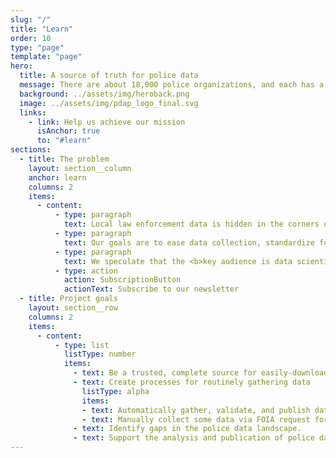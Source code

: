 ```yaml
---
slug: "/"
title: "Learn"
order: 10
type: "page"
template: "page"
hero:
  title: A source of truth for police data
  message: There are about 18,000 police organizations, and each has a unique way to data public. This means that, effectively, the data is not public. We can make it public by consolidating it.
  background: ../assets/img/heroback.png
  image: ../assets/img/pdap_logo_final.svg
  links:
    - link: Help us achieve our mission
      isAnchor: true
      to: "#learn"
sections:
  - title: The problem
    layout: section__column
    anchor: learn
    columns: 2
    items:
      - content:
          - type: paragraph
            text: Local law enforcement data is hidden in the corners of the internet, obfuscated by bureaucracy, and only accessible via low quality user experiences. It's difficult for data scientists, journalists, and ordinary citizens to access, consolidate, and use the data. The simple act of collecting the data in one place creates an <b>unprecedented starting point for full-scale analysis</b> of our criminal justice system.
          - type: paragraph
            text: Our goals are to ease data collection, standardize formats from disparate sources, store the data to archival standards, and facilitate open source software analytics. Our data is publicly available, free of charge.
          - type: paragraph
            text: We speculate that the <b>key audience is data scientists and journalists</b>. They do the analysis, and are the critical channel for information to flow from police organizations to policymakers and the general public. The platform will also benefit broader swathes of the population, such as academics, government oversight bodies, elected officials, and the law enforcement agencies themselves.
          - type: action
            action: SubscriptionButton
            actionText: Subscribe to our newsletter
  - title: Project goals
    layout: section__row
    columns: 2
    items:
      - content:
          - type: list
            listType: number
            items:
              - text: Be a trusted, complete source for easily-downloadable police data.
              - text: Create processes for routinely gathering data
                listType: alpha
                items:
                - text: Automatically gather, validate, and publish data from some sources
                - text: Manually collect some data via FOIA request for human-powered validation and publishing
              - text: Identify gaps in the police data landscape.
              - text: Support the analysis and publication of police data.
---
```

